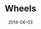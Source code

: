 ---
layout: media
category: media
title: "Wheels"
date: 2014-06-03
description: "The Wheels program"
tag: 
 - wheels
 - crossroads
 - crossroads-church
yt-video-id: "tMqxUj2M_XM"
video: "http://s3.amazonaws.com/crossroads-media/other-media/video/wheels2014.mp4"
video-poster: "http://s3.amazonaws.com/crossroads-media/images/wheels_still.jpg"
---